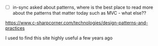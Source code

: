 - [ ] in-sync asked about patterns, where is the best place to read more about the patterns that matter today such as MVC - what else??

https://www.c-sharpcorner.com/technologies/design-patterns-and-practices

I used to find this site highly useful a few years ago